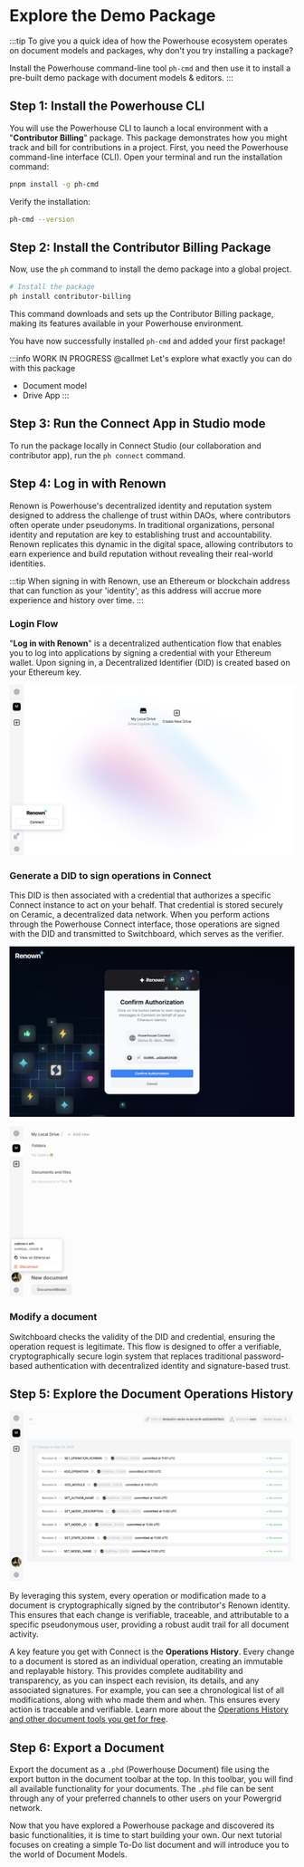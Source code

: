 # Explore the Demo Package

:::tip
To give you a quick idea of how the Powerhouse ecosystem operates on document models and packages, why don\'t you try installing a package?   

Install the Powerhouse command-line tool `ph-cmd` and then use it to install a pre-built demo package with document models & editors.
:::

## Step 1: Install the Powerhouse CLI

You will use the Powerhouse CLI to launch a local environment with a "**Contributor Billing**" package. This package demonstrates how you might track and bill for contributions in a project. First, you need the Powerhouse command-line interface (CLI). Open your terminal and run the installation command:

```bash
pnpm install -g ph-cmd
```

Verify the installation:

```bash
ph-cmd --version
```                                                   

## Step 2: Install the Contributor Billing Package

Now, use the `ph` command to install the demo package into a global project.

```bash
# Install the package
ph install contributor-billing
```

This command downloads and sets up the Contributor Billing package, making its features available in your Powerhouse environment.

You have now successfully installed `ph-cmd` and added your first package! 

:::info 
WORK IN PROGRESS @callmet
Let's explore what exactly you can do with this package
- Document model
- Drive App
:::

## Step 3: Run the Connect App in Studio mode
To run the package locally in Connect Studio (our collaboration and contributor app), run the `ph connect` command. 

## Step 4: Log in with Renown

Renown is Powerhouse's decentralized identity and reputation system designed to address the challenge of trust within DAOs, where contributors often operate under pseudonyms. In traditional organizations, personal identity and reputation are key to establishing trust and accountability. Renown replicates this dynamic in the digital space, allowing contributors to earn experience and build reputation without revealing their real-world identities.

:::tip
When signing in with Renown, use an Ethereum or blockchain address that can function as your \'identity\', as this address will accrue more experience and history over time.
:::

### Login Flow 
"**Log in with Renown**" is a decentralized authentication flow that enables you to log into applications by signing a credential with your Ethereum wallet. Upon signing in, a Decentralized Identifier (DID) is created based on your Ethereum key. 

![Renown Login](./images/RenownLogin.png)

### Generate a DID to sign operations in Connect
This DID is then associated with a credential that authorizes a specific Connect instance to act on your behalf. That credential is stored securely on Ceramic, a decentralized data network. When you perform actions through the Powerhouse Connect interface, those operations are signed with the DID and transmitted to Switchboard, which serves as the verifier. 

![Renown Login](./images/ConnectAddress.png)

![Renown Login](./images/LoginComplete.png)

### Modify a document
Switchboard checks the validity of the DID and credential, ensuring the operation request is legitimate. This flow is designed to offer a verifiable, cryptographically secure login system that replaces traditional password-based authentication with decentralized identity and signature-based trust.

## Step 5: Explore the Document Operations History 

![Renown Login](./images/OperationsHistory.png)

By leveraging this system, every operation or modification made to a document is cryptographically signed by the contributor\'s Renown identity. This ensures that each change is verifiable, traceable, and attributable to a specific pseudonymous user, providing a robust audit trail for all document activity. 

A key feature you get with Connect is the **Operations History**. Every change to a document is stored as an individual operation, creating an immutable and replayable history. This provides complete auditability and transparency, as you can inspect each revision, its details, and any associated signatures. For example, you can see a chronological list of all modifications, along with who made them and when. This ensures every action is traceable and verifiable.
Learn more about the [Operations History and other document tools you get for free](../MasteryTrack/BuildingUserExperiences/DocumentTools/OperationHistory).

## Step 6: Export a Document

Export the document as a `.phd` (Powerhouse Document) file using the export button in the document toolbar at the top. In this toolbar, you will find all available functionality for your documents. The `.phd` file can be sent through any of your preferred channels to other users on your Powergrid network. 

Now that you have explored a Powerhouse package and discovered its basic functionalities, it is time to start building your own. 
Our next tutorial focuses on creating a simple To-Do list document and will introduce you to the world of Document Models. 

